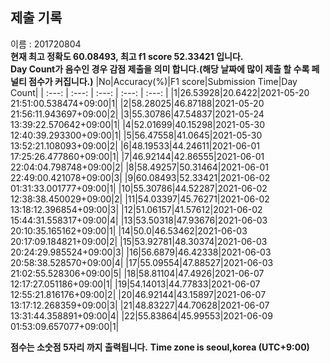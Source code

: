 


  
## 제출 기록  
이름 : 201720804  
**현재 최고 정확도 60.08493, 최고 f1 score 52.33421 입니다.**  
**Day Count가 음수인 경우 감점 제출을 의미 합니다.(해당 날짜에 많이 제출 할 수록 페널티 점수가 커집니다.)**
|No|Accuracy(%)|F1 score|Submission Time|Day Count|
| :---: | :---: | :---: | :---: | :---: |
|1|26.53928|20.6422|2021-05-20 21:51:00.538474+09:00|1|
|2|58.28025|46.87188|2021-05-20 21:56:11.943697+09:00|2|
|3|55.30786|47.54837|2021-05-24 13:39:22.570642+09:00|1|
|4|52.01699|40.15298|2021-05-30 12:40:39.293300+09:00|1|
|5|56.47558|41.0645|2021-05-30 13:52:21.108093+09:00|2|
|6|48.19533|44.24611|2021-06-01 17:25:26.477860+09:00|1|
|7|46.92144|42.86555|2021-06-01 22:04:04.798748+09:00|2|
|8|58.49257|50.31464|2021-06-01 22:49:00.421078+09:00|3|
|9|60.08493|52.33421|2021-06-02 01:31:33.001777+09:00|1|
|10|55.30786|44.52287|2021-06-02 12:38:38.450029+09:00|2|
|11|54.03397|45.76271|2021-06-02 13:18:12.396854+09:00|3|
|12|51.06157|41.57612|2021-06-02 15:44:31.558317+09:00|4|
|13|53.50318|47.93676|2021-06-03 20:10:35.165162+09:00|1|
|14|50.0|46.53462|2021-06-03 20:17:09.184821+09:00|2|
|15|53.92781|48.30374|2021-06-03 20:24:29.985524+09:00|3|
|16|56.6879|46.42338|2021-06-03 20:58:38.528570+09:00|4|
|17|55.09554|47.88527|2021-06-03 21:02:55.528306+09:00|5|
|18|58.81104|47.4926|2021-06-07 12:17:27.051186+09:00|1|
|19|54.14013|44.77833|2021-06-07 12:55:21.816176+09:00|2|
|20|46.92144|43.15897|2021-06-07 13:17:12.268359+09:00|3|
|21|48.83227|44.70628|2021-06-07 13:31:44.358891+09:00|4|
|22|55.83864|45.99553|2021-06-09 01:53:09.657077+09:00|1|


**점수는 소숫점 5자리 까지 출력됩니다.**
**Time zone is seoul,korea (UTC+9:00)**
